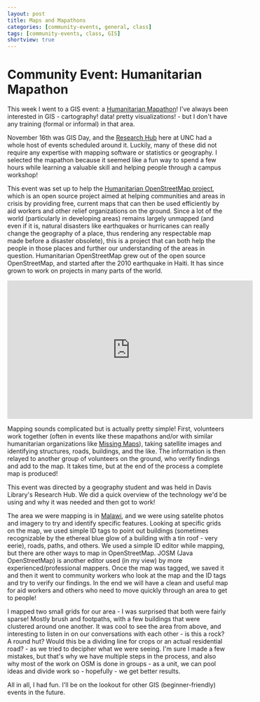 ```yaml
---
layout: post
title: Maps and Mapathons
categories: [community-events, general, class]
tags: [community-events, class, GIS]
shortview: true
---
```


# Community Event: Humanitarian Mapathon

This week I went to a GIS event: a [Humanitarian Mapathon](http://blogs.lib.unc.edu/news/index.php/2015/10/mapathon/)! 
I've always been interested in GIS - 
cartography! data! pretty visualizations! - but I don't have any training (formal or informal) in that area. 

November 16th was GIS Day, and the [Research Hub](http://library.unc.edu/hub/) here at UNC 
had a whole host of events scheduled around it.
Luckily, many of these did not require any expertise with mapping software or statistics or geography. 
I selected the mapathon because it seemed like a fun way to spend a few hours while learning a valuable
skill and helping people through a campus workshop!

This event was set up to help the [Humanitarian OpenStreetMap project](https://hotosm.org/), which is an 
open source project aimed at helping communities and areas in crisis by providing free, current maps 
that can then be used efficiently by aid workers and other relief organizations on the ground. Since a lot of the world (particularly
in developing areas) remains largely unmapped (and even if it is, natural disasters like earthquakes or hurricanes
can really change the geography of a place, thus rendering any respectable map made before a 
disaster obsolete), this is a project that can both help the people in those places and further our understanding of the areas 
in question. Humanitarian OpenStreetMap grew out of the open source OpenStreetMap, and started after the 2010 earthquake in Haiti. 
It has since grown to work on projects in many parts of the world. 

<iframe width="560" height="315" src="https://www.youtube.com/embed/Phwrgb16oEM" frameborder="0" allowfullscreen></iframe>

Mapping sounds complicated but is actually pretty simple! 
First, volunteers work together (often in events like these mapathons and/or with similar humanitarian organizations like 
[Missing Maps](http://www.missingmaps.org/)), taking satellite images and identifying structures, 
roads, buildings, and the like. The information is then relayed to another group of volunteers on the ground, who verify
findings and add to the map. It takes time, but at the end of the process a complete map is produced! 

This event was directed by a geography student and was held in Davis Library's Research Hub.
We did a quick overview of the technology we'd be using and why it was needed and then got to work!

The area we were mapping is in [Malawi](https://en.wikipedia.org/wiki/Malawi), and we were using satelite photos and 
imagery to try and identify specific features. Looking at specific grids on the map, we used simple ID tags to point out buildings
(sometimes recognizable by the ethereal blue glow of a building with a tin roof - very eerie), roads,
paths, and others. We used a simple ID editor while mapping, but there are other ways to map in OpenStreetMap. 
JOSM (Java OpenStreetMap) is another
editor used (in my view) by more experienced/professional mappers. 
Once the map was tagged, we saved it and then it went to community workers who look at 
the map and the ID tags and try to verify our findings. In the end we will have a clean and useful
map for aid workers and others who need to move quickly through an area to get to people! 

I mapped two small grids for our area - I was surprised that both were fairly sparse! Mostly brush and footpaths, with a few
buildings that were clustered around one another. 
It was cool to see the area from above, and interesting to listen in on our conversations
with each other - is this a rock? A round hut? Would this be a dividing line for crops or an actual residential
road? - as we tried to decipher what we were seeing. I'm sure I made a few mistakes, but that's why we
have multiple steps in the process, and also why most of the work on OSM is done in groups - as a unit,
we can pool ideas and divide work so - hopefully - we get better results.

All in all, I had fun. I'll be on the lookout for other GIS (beginner-friendly) events in the future.
